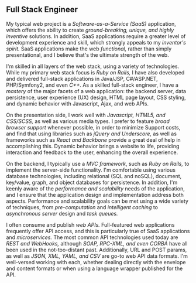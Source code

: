 ## Full Stack Engineer

My typical web project is a *Software-as-a-Service (SaaS)* application, which offers
the ability to create *ground-breaking, unique, and highly inventive* solutions.  In
addition, SaaS applications require a greater level of development experience and
skill, which strongly appeals to my *inventor's spirit.*  SaaS applications make the
web *functional,* rather than simply presentational, and I believe that's the
ultimate strength of the web.

I'm skilled in all layers of the web stack, using a variety of technologies.  While
my primary web stack focus is *Ruby on Rails,* I have also developed and delivered
full-stack applications in Java/JSP, C#/ASP.NET, PHP/Symfony2, and even *C++*.  As a
skilled full-stack engineer, I have a *mastery* of the major facets of a web
application: the backend server, data persistence, user experience (UX) design, HTML
page layout, CSS styling, and dynamic behavior with Javascript, Ajax, and web APIs.

On the presentation side, I work well with *Javascript, HTML5, and CSS/SCSS,* as
well as various media types.  I prefer to feature *broad browser support* whenever
possible, in order to minimize Support costs, and find that using libraries such as
*jQuery and Underscore,* as well as frameworks such as *React and Backbone* provide
a great deal of help in accomplishing this.  Dynamic behavior brings a website to
life, providing interaction and feedback to the user, enhancing the overall
experience.

On the backend, I typically use a *MVC framework*, such as *Ruby on Rails,* to
implement the server-side functionality.  I'm comfortable using various database
technologies, including relational (SQL and noSQL), document, key/value, graph, and
object databases for persistence.  In addition, I'm keenly aware of the *performance
and scalability* needs of the application, and I ensure that the application design
and implementation address both aspects.  Performance and scalability goals can be
met using a wide variety of techniques, from *pre-computation* and *intelligent
caching* to *asynchronous server* design and *task queues.*

I often consume and publish *web APIs.*  Full-featured web applications frequently
offer API access, and this is particularly true of SaaS applications and
*microservices.*  The most common API technologies used today are *REST and
WebHooks,* although *SOAP, RPC-XML, and even CORBA* have all been used in the
not-too-distant past.  Additionally, URL and POST params, as well as *JSON, XML,
YAML, and CSV* are go-to web API data formats.  I'm well-versed working with each,
whether dealing directly with the envelope and content formats or when using a
language wrapper published for the API.
